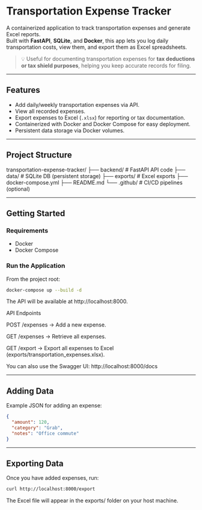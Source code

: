 # Transportation Expense Tracker

A containerized application to track transportation expenses and generate Excel reports.  
Built with **FastAPI**, **SQLite**, and **Docker**, this app lets you log daily transportation costs, view them, and export them as Excel spreadsheets.  

> 💡 Useful for documenting transportation expenses for **tax deductions or tax shield purposes**, helping you keep accurate records for filing.

---

## Features
- Add daily/weekly transportation expenses via API.
- View all recorded expenses.
- Export expenses to Excel (`.xlsx`) for reporting or tax documentation.
- Containerized with Docker and Docker Compose for easy deployment.
- Persistent data storage via Docker volumes.

---

## Project Structure

transportation-expense-tracker/
├── backend/ # FastAPI API code
├── data/ # SQLite DB (persistent storage)
├── exports/ # Excel exports
├── docker-compose.yml
├── README.md
└── .github/ # CI/CD pipelines (optional)

---

## Getting Started

### Requirements
- Docker
- Docker Compose

### Run the Application
From the project root:

```bash
docker-compose up --build -d
```

The API will be available at http://localhost:8000.

API Endpoints

POST /expenses → Add a new expense.

GET /expenses → Retrieve all expenses.

GET /export → Export all expenses to Excel (exports/transportation_expenses.xlsx).

You can also use the Swagger UI: http://localhost:8000/docs

---
## Adding Data

Example JSON for adding an expense:

```json
{
  "amount": 120,
  "category": "Grab",
  "notes": "Office commute"
}
```
---

## Exporting Data

Once you have added expenses, run:
```bash
curl http://localhost:8000/export
```

The Excel file will appear in the exports/ folder on your host machine.
